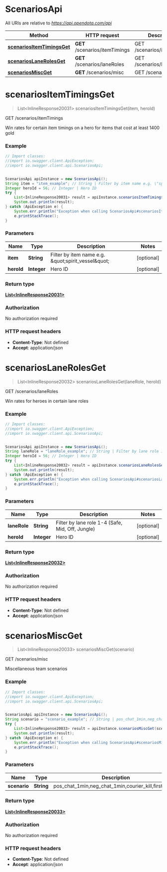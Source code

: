 # ScenariosApi

All URIs are relative to *https://api.opendota.com/api*

Method | HTTP request | Description
------------- | ------------- | -------------
[**scenariosItemTimingsGet**](ScenariosApi.md#scenariosItemTimingsGet) | **GET** /scenarios/itemTimings | GET /scenarios/itemTimings
[**scenariosLaneRolesGet**](ScenariosApi.md#scenariosLaneRolesGet) | **GET** /scenarios/laneRoles | GET /scenarios/laneRoles
[**scenariosMiscGet**](ScenariosApi.md#scenariosMiscGet) | **GET** /scenarios/misc | GET /scenarios/misc


<a name="scenariosItemTimingsGet"></a>
# **scenariosItemTimingsGet**
> List&lt;InlineResponse20031&gt; scenariosItemTimingsGet(item, heroId)

GET /scenarios/itemTimings

Win rates for certain item timings on a hero for items that cost at least 1400 gold

### Example
```java
// Import classes:
//import io.swagger.client.ApiException;
//import io.swagger.client.api.ScenariosApi;


ScenariosApi apiInstance = new ScenariosApi();
String item = "item_example"; // String | Filter by item name e.g. \"spirit_vessel\"
Integer heroId = 56; // Integer | Hero ID
try {
    List<InlineResponse20031> result = apiInstance.scenariosItemTimingsGet(item, heroId);
    System.out.println(result);
} catch (ApiException e) {
    System.err.println("Exception when calling ScenariosApi#scenariosItemTimingsGet");
    e.printStackTrace();
}
```

### Parameters

Name | Type | Description  | Notes
------------- | ------------- | ------------- | -------------
 **item** | **String**| Filter by item name e.g. \&quot;spirit_vessel\&quot; | [optional]
 **heroId** | **Integer**| Hero ID | [optional]

### Return type

[**List&lt;InlineResponse20031&gt;**](InlineResponse20031.md)

### Authorization

No authorization required

### HTTP request headers

 - **Content-Type**: Not defined
 - **Accept**: application/json

<a name="scenariosLaneRolesGet"></a>
# **scenariosLaneRolesGet**
> List&lt;InlineResponse20032&gt; scenariosLaneRolesGet(laneRole, heroId)

GET /scenarios/laneRoles

Win rates for heroes in certain lane roles

### Example
```java
// Import classes:
//import io.swagger.client.ApiException;
//import io.swagger.client.api.ScenariosApi;


ScenariosApi apiInstance = new ScenariosApi();
String laneRole = "laneRole_example"; // String | Filter by lane role 1-4 (Safe, Mid, Off, Jungle)
Integer heroId = 56; // Integer | Hero ID
try {
    List<InlineResponse20032> result = apiInstance.scenariosLaneRolesGet(laneRole, heroId);
    System.out.println(result);
} catch (ApiException e) {
    System.err.println("Exception when calling ScenariosApi#scenariosLaneRolesGet");
    e.printStackTrace();
}
```

### Parameters

Name | Type | Description  | Notes
------------- | ------------- | ------------- | -------------
 **laneRole** | **String**| Filter by lane role 1-4 (Safe, Mid, Off, Jungle) | [optional]
 **heroId** | **Integer**| Hero ID | [optional]

### Return type

[**List&lt;InlineResponse20032&gt;**](InlineResponse20032.md)

### Authorization

No authorization required

### HTTP request headers

 - **Content-Type**: Not defined
 - **Accept**: application/json

<a name="scenariosMiscGet"></a>
# **scenariosMiscGet**
> List&lt;InlineResponse20033&gt; scenariosMiscGet(scenario)

GET /scenarios/misc

Miscellaneous team scenarios

### Example
```java
// Import classes:
//import io.swagger.client.ApiException;
//import io.swagger.client.api.ScenariosApi;


ScenariosApi apiInstance = new ScenariosApi();
String scenario = "scenario_example"; // String | pos_chat_1min,neg_chat_1min,courier_kill,first_blood
try {
    List<InlineResponse20033> result = apiInstance.scenariosMiscGet(scenario);
    System.out.println(result);
} catch (ApiException e) {
    System.err.println("Exception when calling ScenariosApi#scenariosMiscGet");
    e.printStackTrace();
}
```

### Parameters

Name | Type | Description  | Notes
------------- | ------------- | ------------- | -------------
 **scenario** | **String**| pos_chat_1min,neg_chat_1min,courier_kill,first_blood | [optional]

### Return type

[**List&lt;InlineResponse20033&gt;**](InlineResponse20033.md)

### Authorization

No authorization required

### HTTP request headers

 - **Content-Type**: Not defined
 - **Accept**: application/json

